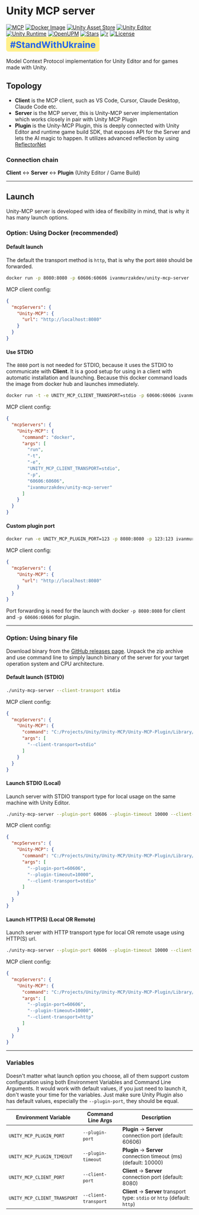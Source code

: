 # Unity MCP server

[![MCP](https://badge.mcpx.dev?type=server 'MCP Server')](https://modelcontextprotocol.io/introduction) [![Docker Image](https://img.shields.io/docker/image-size/ivanmurzakdev/unity-mcp-server/latest?label=Docker%20Image&logo=docker&labelColor=333A41 'Docker Image')](https://hub.docker.com/r/ivanmurzakdev/unity-mcp-server)
[![Unity Asset Store](https://img.shields.io/badge/Asset%20Store-View-blue?logo=unity&labelColor=333A41 'Asset Store')](https://u3d.as/3wsw) [![Unity Editor](https://img.shields.io/badge/Editor-X?style=flat&logo=unity&labelColor=333A41&color=49BC5C 'Unity Editor supported')](https://unity.com/releases/editor/archive) [![Unity Runtime](https://img.shields.io/badge/Runtime-X?style=flat&logo=unity&labelColor=333A41&color=49BC5C 'Unity Runtime supported')](https://unity.com/releases/editor/archive) [![OpenUPM](https://img.shields.io/npm/v/com.ivanmurzak.unity.mcp?label=OpenUPM&registry_uri=https://package.openupm.com&labelColor=333A41 'OpenUPM package')](https://openupm.com/packages/com.ivanmurzak.unity.mcp/)
[![Stars](https://img.shields.io/github/stars/IvanMurzak/Unity-MCP 'Stars')](https://github.com/IvanMurzak/Unity-MCP/stargazers) [![r](https://github.com/IvanMurzak/Unity-MCP/workflows/release/badge.svg 'Tests Passed')](https://github.com/IvanMurzak/Unity-MCP/actions/workflows/release.yml) [![License](https://img.shields.io/github/license/IvanMurzak/Unity-MCP?label=License&labelColor=333A41)](https://github.com/IvanMurzak/Unity-MCP/blob/main/LICENSE) [![Stand With Ukraine](https://raw.githubusercontent.com/vshymanskyy/StandWithUkraine/main/badges/StandWithUkraine.svg)](https://stand-with-ukraine.pp.ua)

Model Context Protocol implementation for Unity Editor and for games made with Unity.

## Topology

- **Client** is the MCP client, such as VS Code, Cursor, Claude Desktop, Claude Code etc.
- **Server** is the MCP server, this is Unity-MCP server implementation which works closely in pair with Unity MCP Plugin
- **Plugin** is the Unity-MCP Plugin, this is deeply connected with Unity Editor and runtime game build SDK, that exposes API for the Server and lets the AI magic to happen. It utilizes advanced reflection by using [ReflectorNet](https://github.com/IvanMurzak/ReflectorNet)

### Connection chain

**Client** <-> **Server** <-> **Plugin** (Unity Editor / Game Build)

---

## Launch

Unity-MCP server is developed with idea of flexibility in mind, that is why it has many launch options.

### Option: Using Docker (recommended)

#### Default launch

The default the transport method is `http`, that is why the port `8080` should be forwarded.

```bash
docker run -p 8080:8080 -p 60606:60606 ivanmurzakdev/unity-mcp-server
```

MCP client config:

```json
{
  "mcpServers": {
    "Unity-MCP": {
      "url": "http://localhost:8080"
    }
  }
}
```

#### Use STDIO

The `8080` port is not needed for STDIO, because it uses the STDIO to communicate with **Client**. It is a good setup for using in a client with automatic installation and launching. Because this docker command loads the image from docker hub and launches immediately.

```bash
docker run -t -e UNITY_MCP_CLIENT_TRANSPORT=stdio -p 60606:60606 ivanmurzakdev/unity-mcp-server
```

MCP client config:

```json
{
  "mcpServers": {
    "Unity-MCP": {
      "command": "docker",
      "args": [
        "run",
        "-t",
        "-e",
        "UNITY_MCP_CLIENT_TRANSPORT=stdio",
        "-p",
        "60606:60606",
        "ivanmurzakdev/unity-mcp-server"
      ]
    }
  }
}
```

#### Custom plugin port

```bash
docker run -e UNITY_MCP_PLUGIN_PORT=123 -p 8080:8080 -p 123:123 ivanmurzakdev/unity-mcp-server
```

MCP client config:

```json
{
  "mcpServers": {
    "Unity-MCP": {
      "url": "http://localhost:8080"
    }
  }
}
```

Port forwarding is need for the launch with docker `-p 8080:8080` for client and `-p 60606:60606` for plugin.

---

### Option: Using binary file

Download binary from the [GitHub releases page](https://github.com/IvanMurzak/Unity-MCP/releases). Unpack the zip archive and use command line to simply launch binary of the server for your target operation system and CPU architecture.

#### Default launch (STDIO)

```bash
./unity-mcp-server --client-transport stdio
```

MCP client config:

```json
{
  "mcpServers": {
    "Unity-MCP": {
      "command": "C:/Projects/Unity/Unity-MCP/Unity-MCP-Plugin/Library/mcp-server/win-x64/unity-mcp-server.exe",
      "args": [
        "--client-transport=stdio"
      ]
    }
  }
}
```

#### Launch STDIO (Local)

Launch server with STDIO transport type for local usage on the same machine with Unity Editor.

```bash
./unity-mcp-server --plugin-port 60606 --plugin-timeout 10000 --client-transport stdio
```

MCP client config:

```json
{
  "mcpServers": {
    "Unity-MCP": {
      "command": "C:/Projects/Unity/Unity-MCP/Unity-MCP-Plugin/Library/mcp-server/win-x64/unity-mcp-server.exe",
      "args": [
        "--plugin-port=60606",
        "--plugin-timeout=10000",
        "--client-transport=stdio"
      ]
    }
  }
}
```

#### Launch HTTP(S) (Local OR Remote)

Launch server with HTTP transport type for local OR remote usage using HTTP(S) url.

```bash
./unity-mcp-server --plugin-port 60606 --plugin-timeout 10000 --client-transport http
```

MCP client config:

```json
{
  "mcpServers": {
    "Unity-MCP": {
      "command": "C:/Projects/Unity/Unity-MCP/Unity-MCP-Plugin/Library/mcp-server/win-x64/unity-mcp-server.exe",
      "args": [
        "--plugin-port=60606",
        "--plugin-timeout=10000",
        "--client-transport=http"
      ]
    }
  }
}
```

---

### Variables

Doesn't matter what launch option you choose, all of them support custom configuration using both Environment Variables and Command Line Arguments. It would work with default values, if you just need to launch it, don't waste your time for the variables. Just make sure Unity Plugin also has default values, especially the `--plugin-port`, they should be equal.

| Environment Variable        | Command Line Args     | Description                                                                 |
|-----------------------------|-----------------------|-----------------------------------------------------------------------------|
| `UNITY_MCP_PLUGIN_PORT`     | `--plugin-port`       | **Plugin** -> **Server** connection port (default: 60606)                   |
| `UNITY_MCP_PLUGIN_TIMEOUT`  | `--plugin-timeout`    | **Plugin** -> **Server** connection timeout (ms) (default: 10000)           |
| `UNITY_MCP_CLIENT_PORT`     | `--client-port`       | **Client** -> **Server** connection port (default: 8080)                    |
| `UNITY_MCP_CLIENT_TRANSPORT`| `--client-transport`  | **Client** -> **Server** transport type: `stdio` or `http` (default: `http`) |
